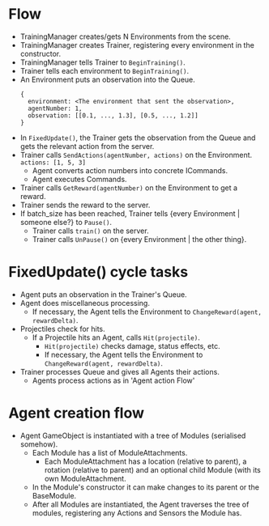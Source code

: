 Flow
====
- TrainingManager creates/gets N Environments from the scene.
- TrainingManager creates Trainer, registering every environment in the constructor.
- TrainingManager tells Trainer to `BeginTraining()`.
- Trainer tells each environment to `BeginTraining()`.
- An Environment puts an observation into the Queue.
  ```
  {
    environment: <The environment that sent the observation>,
    agentNumber: 1,
    observation: [[0.1, ..., 1.3], [0.5, ..., 1.2]]
  }
  ```
- In `FixedUpdate()`, the Trainer gets the observation from the Queue and gets the relevant action from the server.
- Trainer calls `SendActions(agentNumber, actions)` on the Environment.
  `actions: [1, 5, 3]`
  - Agent converts action numbers into concrete ICommands.
  - Agent executes Commands.
- Trainer calls `GetReward(agentNumber)` on the Environment to get a reward.
- Trainer sends the reward to the server.
- If batch_size has been reached, Trainer tells {every Environment | someone else?} to `Pause()`.
  - Trainer calls `train()` on the server.
  - Trainer calls `UnPause()` on {every Environment | the other thing}.

FixedUpdate() cycle tasks
=========================
- Agent puts an observation in the Trainer's Queue.
- Agent does miscellaneous processing.
  - If necessary, the Agent tells the Environment to `ChangeReward(agent, rewardDelta)`.
- Projectiles check for hits.
  - If a Projectile hits an Agent, calls `Hit(projectile)`.
    - `Hit(projectile)` checks damage, status effects, etc.
    - If necessary, the Agent tells the Environment to `ChangeReward(agent, rewardDelta)`.
- Trainer processes Queue and gives all Agents their actions.
  - Agents process actions as in 'Agent action Flow'

Agent creation flow
===================
- Agent GameObject is instantiated with a tree of Modules (serialised somehow).
  - Each Module has a list of ModuleAttachments.
    - Each ModuleAttachment has a location (relative to parent), a rotation (relative to parent) and an optional child Module (with its own ModuleAttachment.
  - In the Module's constructor it can make changes to its parent or the BaseModule.
  - After all Modules are instantiated, the Agent traverses the tree of modules, registering any Actions and Sensors the Module has.